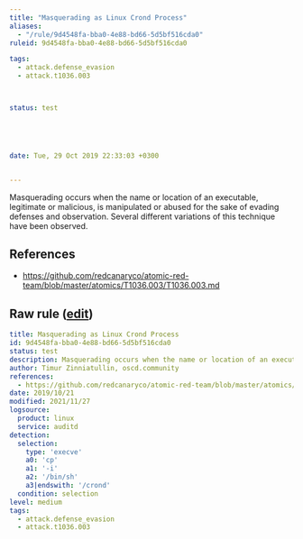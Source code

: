 ```yaml
---
title: "Masquerading as Linux Crond Process"
aliases:
  - "/rule/9d4548fa-bba0-4e88-bd66-5d5bf516cda0"
ruleid: 9d4548fa-bba0-4e88-bd66-5d5bf516cda0

tags:
  - attack.defense_evasion
  - attack.t1036.003



status: test





date: Tue, 29 Oct 2019 22:33:03 +0300


---
```


Masquerading occurs when the name or location of an executable, legitimate or malicious, is manipulated or abused for the sake of evading defenses and observation. Several different variations of this technique have been observed.

<!--more-->




## References

* https://github.com/redcanaryco/atomic-red-team/blob/master/atomics/T1036.003/T1036.003.md


## Raw rule ([edit](https://github.com/SigmaHQ/sigma/edit/master/rules/linux/auditd/lnx_auditd_masquerading_crond.yml))
```yaml
title: Masquerading as Linux Crond Process
id: 9d4548fa-bba0-4e88-bd66-5d5bf516cda0
status: test
description: Masquerading occurs when the name or location of an executable, legitimate or malicious, is manipulated or abused for the sake of evading defenses and observation. Several different variations of this technique have been observed.
author: Timur Zinniatullin, oscd.community
references:
  - https://github.com/redcanaryco/atomic-red-team/blob/master/atomics/T1036.003/T1036.003.md
date: 2019/10/21
modified: 2021/11/27
logsource:
  product: linux
  service: auditd
detection:
  selection:
    type: 'execve'
    a0: 'cp'
    a1: '-i'
    a2: '/bin/sh'
    a3|endswith: '/crond'
  condition: selection
level: medium
tags:
  - attack.defense_evasion
  - attack.t1036.003

```
